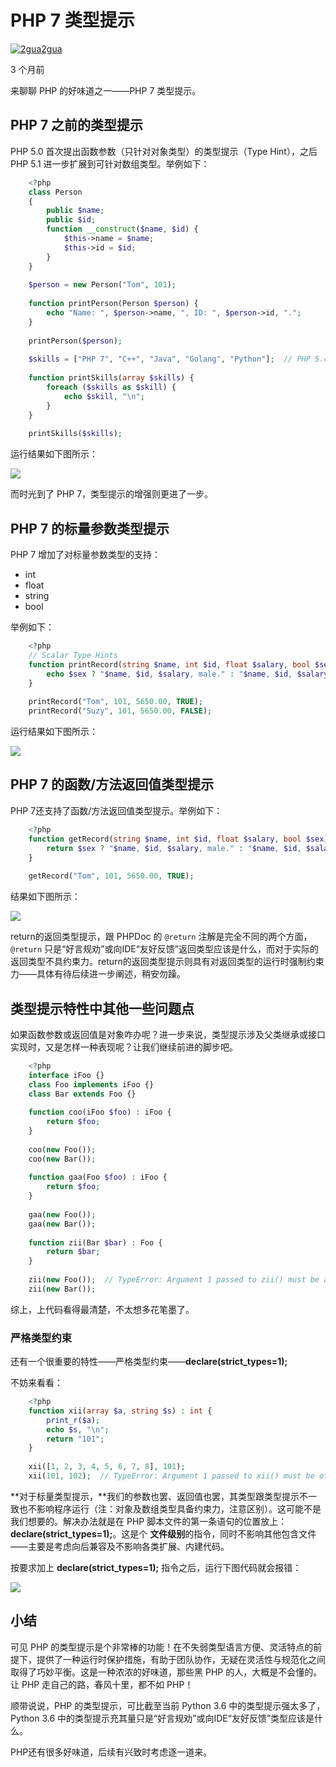 # PHP 7 类型提示

[![2gua](https://pic1.zhimg.com/1033de61c_xs.jpg)](https://www.zhihu.com/people/2gua)[2gua][0]

3 个月前

来聊聊 PHP 的好味道之一——PHP 7 类型提示。

## PHP 7 之前的类型提示

PHP 5.0 首次提出函数参数（只针对对象类型）的类型提示（Type Hint），之后 PHP 5.1 进一步扩展到可针对数组类型。举例如下：

```php
    <?php
    class Person
    {
        public $name;
        public $id;
        function __construct($name, $id) {
            $this->name = $name;
            $this->id = $id;
        }
    }
    
    $person = new Person("Tom", 101);
    
    function printPerson(Person $person) {
        echo "Name: ", $person->name, ", ID: ", $person->id, ".";
    }
    
    printPerson($person);
    
    $skills = ["PHP 7", "C++", "Java", "Golang", "Python"];  // PHP 5.4 起可以使用数组定义短语法
    
    function printSkills(array $skills) {
        foreach ($skills as $skill) {
            echo $skill, "\n";
        }
    }
    
    printSkills($skills);
```

运行结果如下图所示：

![][1]

而时光到了 PHP 7，类型提示的增强则更进了一步。

## PHP 7 的标量参数类型提示

PHP 7 增加了对标量参数类型的支持：

* int
* float
* string
* bool

举例如下：

```php
    <?php
    // Scalar Type Hints
    function printRecord(string $name, int $id, float $salary, bool $sex) {
        echo $sex ? "$name, $id, $salary, male." : "$name, $id, $salary, female.";
    }
    
    printRecord("Tom", 101, 5650.00, TRUE);
    printRecord("Suzy", 101, 5650.00, FALSE);
```

运行结果如下图所示：

![][2]

## PHP 7 的函数/方法返回值类型提示

PHP 7还支持了函数/方法返回值类型提示。举例如下：

```php
    <?php
    function getRecord(string $name, int $id, float $salary, bool $sex) : string {
        return $sex ? "$name, $id, $salary, male." : "$name, $id, $salary, female.";
    }
    
    getRecord("Tom", 101, 5650.00, TRUE);
```

结果如下图所示：

![][3]

return的返回类型提示，跟 PHPDoc 的 `@return` 注解是完全不同的两个方面，`@return` 只是“好言规劝”或向IDE“友好反馈”返回类型应该是什么，而对于实际的返回类型不具约束力。return的返回类型提示则具有对返回类型的运行时强制约束力——具体有待后续进一步阐述，稍安勿躁。

## 类型提示特性中其他一些问题点

如果函数参数或返回值是对象咋办呢？进一步来说，类型提示涉及父类继承或接口实现时，又是怎样一种表现呢？让我们继续前进的脚步吧。

```php
    <?php
    interface iFoo {}
    class Foo implements iFoo {}
    class Bar extends Foo {}
    
    function coo(iFoo $foo) : iFoo {
        return $foo;
    }
    
    coo(new Foo());
    coo(new Bar());
    
    function gaa(Foo $foo) : iFoo {
        return $foo;
    }
    
    gaa(new Foo());
    gaa(new Bar());
    
    function zii(Bar $bar) : Foo {
        return $bar;
    }
    
    zii(new Foo());  // TypeError: Argument 1 passed to zii() must be an instance of Bar, instance of Foo given on line 1
    zii(new Bar());
```

综上，上代码看得最清楚，不太想多花笔墨了。

### 严格类型约束

还有一个很重要的特性——严格类型约束——**declare(strict_types=1);**

不妨来看看：

```php
    <?php
    function xii(array $a, string $s) : int {
        print_r($a);
        echo $s, "\n";
        return "101";
    }
    
    xii([1, 2, 3, 4, 5, 6, 7, 8], 101);
    xii(101, 102);  // TypeError: Argument 1 passed to xii() must be of the type array, integer given on line 1
```

**对于标量类型提示，**我们的参数也罢、返回值也罢，其类型跟类型提示不一致也不影响程序运行（注：对象及数组类型具备约束力，注意区别）。这可能不是我们想要的。解决办法就是在 PHP 脚本文件的第一条语句的位置放上：**declare(strict_types=1);**。这是个 **文件级别**的指令，同时不影响其他包含文件——主要是考虑向后兼容及不影响各类扩展、内建代码。

按要求加上 **declare(strict_types=1);** 指令之后，运行下图代码就会报错：

![][4]

## 小结

可见 PHP 的类型提示是个非常棒的功能！在不失弱类型语言方便、灵活特点的前提下，提供了一种运行时保护措施，有助于团队协作，无疑在灵活性与规范化之间取得了巧妙平衡。这是一种浓浓的好味道，那些黑 PHP 的人，大概是不会懂的。让 PHP 走自己的路，春风十里，都不如 PHP！

顺带说说，PHP 的类型提示，可比截至当前 Python 3.6 中的类型提示强太多了，Python 3.6 中的类型提示充其量只是“好言规劝”或向IDE“友好反馈”类型应该是什么。

PHP还有很多好味道，后续有兴致时考虑逐一道来。

[0]: https://www.zhihu.com/people/2gua
[1]: ./img/v2-d525d9ffc887223b863846c89e7498d9_b.png
[2]: ./img/v2-2cd07cb8052f12f4ab4997a7c5e0cf8a_b.png
[3]: ./img/v2-def0c3afabfa0d5bf02a83461dd03bba_b.png
[4]: ./img/v2-fc04b894610b1a8790fbc76e8127023b_b.png